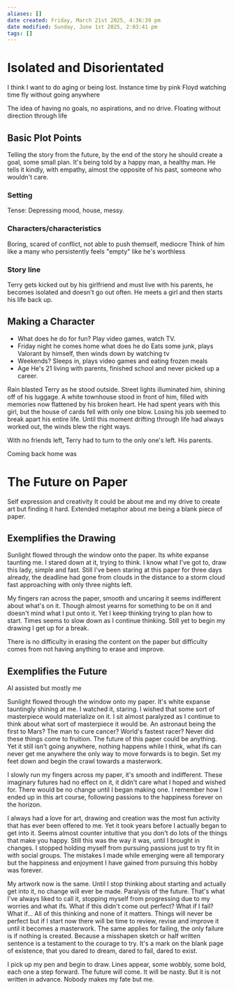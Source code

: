 ```yaml
---
aliases: []
date created: Friday, March 21st 2025, 4:36:39 pm
date modified: Sunday, June 1st 2025, 2:03:41 pm
tags: []
---
```


# Isolated and Disorientated
I think I want to do aging or being lost. Instance time by pink Floyd watching time fly without going anywhere

The idea of having no goals, no aspirations, and no drive.
Floating without direction through life

## Basic Plot Points
Telling the story from the future, by the end of the story he should create a goal, some small plan.
It's being told by a happy man, a healthy man. He tells it kindly, with empathy, almost the opposite of his past, someone who wouldn't care.
### Setting
Tense:
Depressing mood, house, messy.
### Characters/characteristics
Boring, scared of conflict, not able to push themself, mediocre
Think of him like a many who persistently feels "empty" like he's worthless
### Story line
Terry gets kicked out by his girlfriend and must live with his parents, he becomes isolated and doesn't go out often. He meets a girl and then starts his life back up.
## Making a Character
- What does he do for fun?
Play video games, watch TV.
- Friday night he comes home what does he do
Eats some junk, plays Valorant by himself, then winds down by watching tv
- Weekends?
Sleeps in, plays video games and eating frozen meals
- Age
He's 21 living with parents, finished school and never picked up a career.

Rain blasted Terry as he stood outside. Street lights illuminated him, shining off of his luggage. A white townhouse stood in front of him, filled with memories now flattened by his broken heart. He had spent years with this girl, but the house of cards fell with only one blow. Losing his job seemed to break apart his entire life. Until this moment drifting through life had always worked out, the winds blew the right ways.

With no friends left, Terry had to turn to the only one's left. His parents.

Coming back home was
# The Future on Paper
Self expression and creativity
It could be about me and my drive to create art but finding it hard.
Extended metaphor about me being a blank piece of paper.
## Exemplifies the Drawing
Sunlight flowed through the window onto the paper. Its white expanse taunting me. I stared down at it, trying to think. I know what I've got to, draw this lady, simple and fast. Still I've been staring at this paper for three days already, the deadline had gone from clouds in the distance to a storm cloud fast approaching with only three nights left.

My fingers ran across the paper, smooth and uncaring it seems indifferent about what's on it. Though almost yearns for something to be on it and doesn't mind what I put onto it. Yet I keep thinking trying to plan how to start. Times seems to slow down as I continue thinking. Still yet to begin my drawing I get up for a break.

There is no difficulty in erasing the content on the paper but difficulty comes from not having anything to erase and improve.
## Exemplifies the Future
AI assisted but mostly me

Sunlight flowed through the window onto my paper. It's white expanse tauntingly shining at me. I watched it, staring. I wished that some sort of masterpiece would materialize on it. I sit almost paralyzed as I continue to think about what sort of masterpiece it would be. An astronaut being the first to Mars? The man to cure cancer? World's fastest racer? Never did these things come to fruition. The future of this paper could be anything. Yet it still isn't going anywhere, nothing happens while I think, what ifs can never get me anywhere the only way to move forwards is to begin. Set my feet down and begin the crawl towards a masterwork.

I slowly run my fingers across my paper, it's smooth and indifferent. These imaginary futures had no effect on it, it didn't care what I hoped and wished for. There would be no change until I began making one. I remember how I ended up in this art course, following passions to the happiness forever on the horizon.

I always had a love for art, drawing and creation was the most fun activity that has ever been offered to me. Yet it took years before I actually began to get into it. Seems almost counter intuitive that you don't do lots of the things that make you happy. Still this was the way it was, until I brought in changes. I stopped holding myself from pursuing passions just to try fit in with social groups. The mistakes I made while emerging were all temporary but the happiness and enjoyment I have gained from pursuing this hobby was forever.

My artwork now is the same. Until I stop thinking about starting and actually get into it, no change will ever be made. Paralysis of the future. That's what I've always liked to call it, stopping myself from progressing due to my worries and what ifs. What if this didn't come out perfect? What if I fail? What if… All of this thinking and none of it matters. Things will never be perfect but if I start now there will be time to review, revise and improve it until it becomes a masterwork. The same applies for failing, the only failure is if nothing is created. Because a misshapen sketch or half written sentence is a testament to the courage to try. It's a mark on the blank page of existence, that you dared to dream, dared to fail, dared to exist.

I pick up my pen and begin to draw. Lines appear, some wobbly, some bold, each one a step forward. The future will come. It will be nasty. But it is not written in advance. Nobody makes my fate but me.